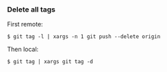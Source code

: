 ### Delete all tags

First remote:

```console
$ git tag -l | xargs -n 1 git push --delete origin
```

Then local:

```console
$ git tag | xargs git tag -d
```
